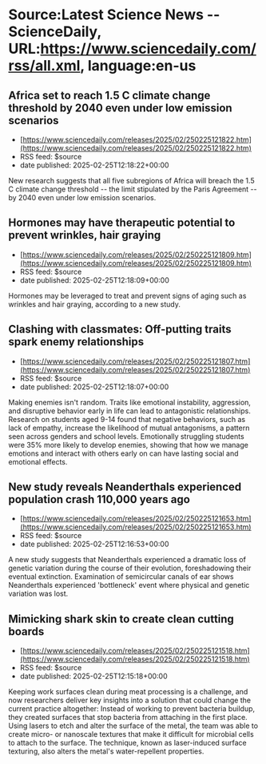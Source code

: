 # Source:Latest Science News -- ScienceDaily, URL:https://www.sciencedaily.com/rss/all.xml, language:en-us

## Africa set to reach 1.5 C climate change threshold by 2040 even under low emission scenarios
 - [https://www.sciencedaily.com/releases/2025/02/250225121822.htm](https://www.sciencedaily.com/releases/2025/02/250225121822.htm)
 - RSS feed: $source
 - date published: 2025-02-25T12:18:22+00:00

New research suggests that all five subregions of Africa will breach the 1.5 C climate change threshold -- the limit stipulated by the Paris Agreement -- by 2040 even under low emission scenarios.

## Hormones may have therapeutic potential to prevent wrinkles, hair graying
 - [https://www.sciencedaily.com/releases/2025/02/250225121809.htm](https://www.sciencedaily.com/releases/2025/02/250225121809.htm)
 - RSS feed: $source
 - date published: 2025-02-25T12:18:09+00:00

Hormones may be leveraged to treat and prevent signs of aging such as wrinkles and hair graying, according to a new study.

## Clashing with classmates: Off-putting traits spark enemy relationships
 - [https://www.sciencedaily.com/releases/2025/02/250225121807.htm](https://www.sciencedaily.com/releases/2025/02/250225121807.htm)
 - RSS feed: $source
 - date published: 2025-02-25T12:18:07+00:00

Making enemies isn't random. Traits like emotional instability, aggression, and disruptive behavior early in life can lead to antagonistic relationships. Research on students aged 9-14 found that negative behaviors, such as lack of empathy, increase the likelihood of mutual antagonisms, a pattern seen across genders and school levels. Emotionally struggling students were 35% more likely to develop enemies, showing that how we manage emotions and interact with others early on can have lasting social and emotional effects.

## New study reveals Neanderthals experienced population crash 110,000 years ago
 - [https://www.sciencedaily.com/releases/2025/02/250225121653.htm](https://www.sciencedaily.com/releases/2025/02/250225121653.htm)
 - RSS feed: $source
 - date published: 2025-02-25T12:16:53+00:00

A new study suggests that Neanderthals experienced a dramatic loss of genetic variation during the course of their evolution, foreshadowing their eventual extinction. Examination of semicircular canals of ear shows Neanderthals experienced 'bottleneck' event where physical and genetic variation was lost.

## Mimicking shark skin to create clean cutting boards
 - [https://www.sciencedaily.com/releases/2025/02/250225121518.htm](https://www.sciencedaily.com/releases/2025/02/250225121518.htm)
 - RSS feed: $source
 - date published: 2025-02-25T12:15:18+00:00

Keeping work surfaces clean during meat processing is a challenge, and now researchers deliver key insights into a solution that could change the current practice altogether: Instead of working to prevent bacteria buildup, they created surfaces that stop bacteria from attaching in the first place. Using lasers to etch and alter the surface of the metal, the team was able to create micro- or nanoscale textures that make it difficult for microbial cells to attach to the surface. The technique, known as laser-induced surface texturing, also alters the metal's water-repellent properties.

